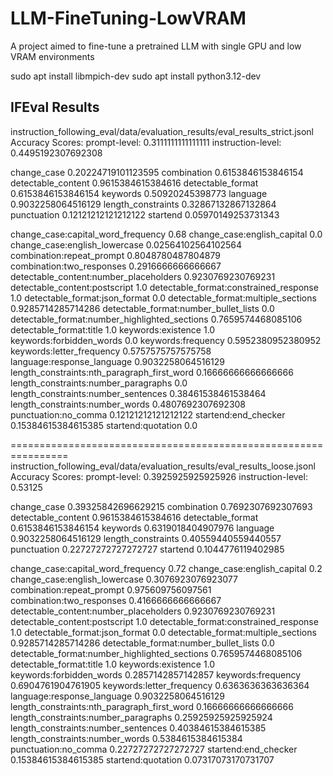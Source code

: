 # LLM-FineTuning-LowVRAM
A project aimed to fine-tune a pretrained LLM with single GPU and low VRAM environments


sudo apt install libmpich-dev
sudo apt install python3.12-dev

## IFEval Results

instruction_following_eval/data/evaluation_results/eval_results_strict.jsonl Accuracy Scores:
prompt-level: 0.3111111111111111
instruction-level: 0.4495192307692308

change_case 0.20224719101123595
combination 0.6153846153846154
detectable_content 0.9615384615384616
detectable_format 0.6153846153846154
keywords 0.50920245398773
language 0.9032258064516129
length_constraints 0.32867132867132864
punctuation 0.12121212121212122
startend 0.05970149253731343

change_case:capital_word_frequency 0.68
change_case:english_capital 0.0
change_case:english_lowercase 0.02564102564102564
combination:repeat_prompt 0.8048780487804879
combination:two_responses 0.2916666666666667
detectable_content:number_placeholders 0.9230769230769231
detectable_content:postscript 1.0
detectable_format:constrained_response 1.0
detectable_format:json_format 0.0
detectable_format:multiple_sections 0.9285714285714286
detectable_format:number_bullet_lists 0.0
detectable_format:number_highlighted_sections 0.7659574468085106
detectable_format:title 1.0
keywords:existence 1.0
keywords:forbidden_words 0.0
keywords:frequency 0.5952380952380952
keywords:letter_frequency 0.5757575757575758
language:response_language 0.9032258064516129
length_constraints:nth_paragraph_first_word 0.16666666666666666
length_constraints:number_paragraphs 0.0
length_constraints:number_sentences 0.38461538461538464
length_constraints:number_words 0.4807692307692308
punctuation:no_comma 0.12121212121212122
startend:end_checker 0.15384615384615385
startend:quotation 0.0

================================================================
instruction_following_eval/data/evaluation_results/eval_results_loose.jsonl Accuracy Scores:
prompt-level: 0.3925925925925926
instruction-level: 0.53125

change_case 0.39325842696629215
combination 0.7692307692307693
detectable_content 0.9615384615384616
detectable_format 0.6153846153846154
keywords 0.6319018404907976
language 0.9032258064516129
length_constraints 0.40559440559440557
punctuation 0.22727272727272727
startend 0.1044776119402985

change_case:capital_word_frequency 0.72
change_case:english_capital 0.2
change_case:english_lowercase 0.3076923076923077
combination:repeat_prompt 0.975609756097561
combination:two_responses 0.4166666666666667
detectable_content:number_placeholders 0.9230769230769231
detectable_content:postscript 1.0
detectable_format:constrained_response 1.0
detectable_format:json_format 0.0
detectable_format:multiple_sections 0.9285714285714286
detectable_format:number_bullet_lists 0.0
detectable_format:number_highlighted_sections 0.7659574468085106
detectable_format:title 1.0
keywords:existence 1.0
keywords:forbidden_words 0.2857142857142857
keywords:frequency 0.6904761904761905
keywords:letter_frequency 0.6363636363636364
language:response_language 0.9032258064516129
length_constraints:nth_paragraph_first_word 0.16666666666666666
length_constraints:number_paragraphs 0.25925925925925924
length_constraints:number_sentences 0.40384615384615385
length_constraints:number_words 0.5384615384615384
punctuation:no_comma 0.22727272727272727
startend:end_checker 0.15384615384615385
startend:quotation 0.07317073170731707
